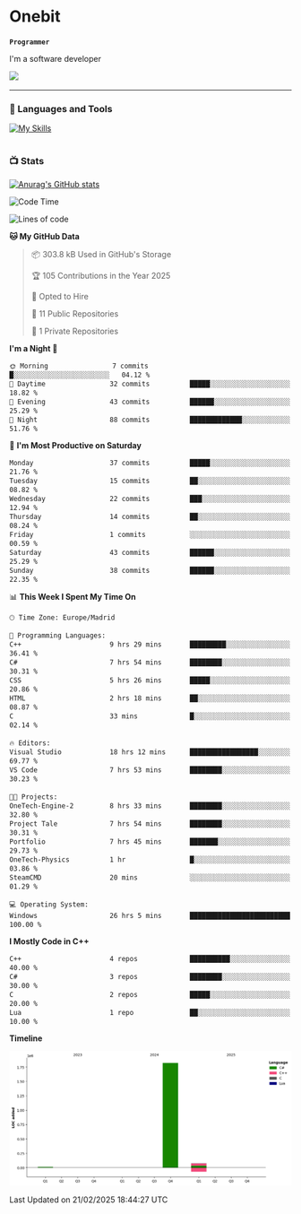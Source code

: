 # Onebit

**`Programmer`**

I'm a software developer

   ![](https://komarev.com/ghpvc/?username=onebit5&color=blueviolet)

---

### 🧰 Languages and Tools

[![My Skills](https://skillicons.dev/icons?i=cpp,c,cs,java,lua,unity,git,linux,github,discord,vscode,visualstudio)](https://skillicons.dev)
<br />

#

### 📺 Stats
[![Anurag's GitHub stats](https://github-readme-stats.vercel.app/api?username=onebit5&show_icons=true&theme=radical)](https://github.com/anuraghazra/github-readme-stats)                
<!--START_SECTION:waka-->
![Code Time](http://img.shields.io/badge/Code%20Time-87%20hrs%205%20mins-blue)

![Lines of code](https://img.shields.io/badge/From%20Hello%20World%20I%27ve%20Written-1.9%20million%20lines%20of%20code-blue)

**🐱 My GitHub Data** 

> 📦 303.8 kB Used in GitHub's Storage 
 > 
> 🏆 105 Contributions in the Year 2025
 > 
> 💼 Opted to Hire
 > 
> 📜 11 Public Repositories 
 > 
> 🔑 1 Private Repositories 
 > 
**I'm a Night 🦉** 

```text
🌞 Morning                7 commits           █░░░░░░░░░░░░░░░░░░░░░░░░   04.12 % 
🌆 Daytime                32 commits          █████░░░░░░░░░░░░░░░░░░░░   18.82 % 
🌃 Evening                43 commits          ██████░░░░░░░░░░░░░░░░░░░   25.29 % 
🌙 Night                  88 commits          █████████████░░░░░░░░░░░░   51.76 % 
```
📅 **I'm Most Productive on Saturday** 

```text
Monday                   37 commits          █████░░░░░░░░░░░░░░░░░░░░   21.76 % 
Tuesday                  15 commits          ██░░░░░░░░░░░░░░░░░░░░░░░   08.82 % 
Wednesday                22 commits          ███░░░░░░░░░░░░░░░░░░░░░░   12.94 % 
Thursday                 14 commits          ██░░░░░░░░░░░░░░░░░░░░░░░   08.24 % 
Friday                   1 commits           ░░░░░░░░░░░░░░░░░░░░░░░░░   00.59 % 
Saturday                 43 commits          ██████░░░░░░░░░░░░░░░░░░░   25.29 % 
Sunday                   38 commits          ██████░░░░░░░░░░░░░░░░░░░   22.35 % 
```


📊 **This Week I Spent My Time On** 

```text
🕑︎ Time Zone: Europe/Madrid

💬 Programming Languages: 
C++                      9 hrs 29 mins       █████████░░░░░░░░░░░░░░░░   36.41 % 
C#                       7 hrs 54 mins       ████████░░░░░░░░░░░░░░░░░   30.31 % 
CSS                      5 hrs 26 mins       █████░░░░░░░░░░░░░░░░░░░░   20.86 % 
HTML                     2 hrs 18 mins       ██░░░░░░░░░░░░░░░░░░░░░░░   08.87 % 
C                        33 mins             █░░░░░░░░░░░░░░░░░░░░░░░░   02.14 % 

🔥 Editors: 
Visual Studio            18 hrs 12 mins      █████████████████░░░░░░░░   69.77 % 
VS Code                  7 hrs 53 mins       ████████░░░░░░░░░░░░░░░░░   30.23 % 

🐱‍💻 Projects: 
OneTech-Engine-2         8 hrs 33 mins       ████████░░░░░░░░░░░░░░░░░   32.80 % 
Project Tale             7 hrs 54 mins       ████████░░░░░░░░░░░░░░░░░   30.31 % 
Portfolio                7 hrs 45 mins       ███████░░░░░░░░░░░░░░░░░░   29.73 % 
OneTech-Physics          1 hr                █░░░░░░░░░░░░░░░░░░░░░░░░   03.86 % 
SteamCMD                 20 mins             ░░░░░░░░░░░░░░░░░░░░░░░░░   01.29 % 

💻 Operating System: 
Windows                  26 hrs 5 mins       █████████████████████████   100.00 % 
```

**I Mostly Code in C++** 

```text
C++                      4 repos             ██████████░░░░░░░░░░░░░░░   40.00 % 
C#                       3 repos             ████████░░░░░░░░░░░░░░░░░   30.00 % 
C                        2 repos             █████░░░░░░░░░░░░░░░░░░░░   20.00 % 
Lua                      1 repo              ██░░░░░░░░░░░░░░░░░░░░░░░   10.00 % 
```



**Timeline**

![Lines of Code chart](https://raw.githubusercontent.com/Onebit5/Onebit5/main/assets/bar_graph.png)


 Last Updated on 21/02/2025 18:44:27 UTC
<!--END_SECTION:waka-->
